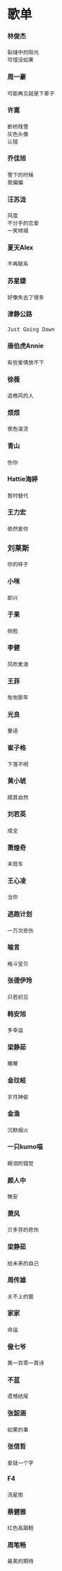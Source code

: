 # 歌单
#### 林俊杰
    裂缝中的阳光
    可惜没如果
#### 周一豪
    可能再见就是下辈子 
#### 许嵩
    断桥残雪
    灰色头像
    认错
#### 乔佳旭
    雪下的时候
    我偏偏
#### 汪苏泷
    风度
    不分手的恋爱
    一笑倾城
#### 夏天Alex
    不再联系
#### 苏星婕
    好像失去了很多
#### 津静公路
    Just Going Down
#### 唐伯虎Annie
    有些爱情放不下
#### 徐薇
    追晚风的人
#### 烦烦
    夜色滚烫
#### 青山
    伤你
#### Hattie海婷
    暂时替代
#### 王力宏
    依然爱你
### 刘莱斯
    你的样子
#### 小咪
    即兴
#### 于果
    侧脸
#### 李健
    风吹麦浪   
#### 王菲
    匆匆那年
#### 光良
    童话
#### 崔子格
    下落不明
#### 黄小琥
    顺其自然
#### 刘若英
    成全
#### 萧煌奇
    末班车
#### 王心凌
    当你
#### 逃跑计划
    一万次悲伤
#### 喻言
    格斗宝贝
#### 张德伊玲
    只若初见
#### 韩安旭
    多幸运
#### 梁静茹
    暖暖
#### 金玟岐
    岁月神偷
#### 金渔
    沉默烟火
#### 一只kumo喵
    眼泪的错觉
#### 颜人中
    晚安
#### 萧风
    贝多芬的悲伤
#### 梁静茹
    给未来的自己
#### 周传雄
    关不上的窗
#### 家家
    命运
#### 傲七爷
    第一百零一首诗
#### 不蓝
    遗憾结尾
#### 张韶涵
    如果的事
#### 张信哲
    爱就一个字
#### F4
    流星雨
#### 蔡健雅
    红色高跟鞋
#### 周笔畅
    最美的期待


